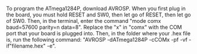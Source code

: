 To program the ATmega1284P, download AVROSP. When you first plug in the
board, you must hold RESET and SW0, then let go of RESET, then let go of SW0.
Then, in the terminal, enter the command "mode comx baud=57600 parity=n data=8".
Replace the "x" in "comx" with the COM port that your board is plugged into.
Then, in the folder where your .hex file is, run the following command:
"AVROSP -dATmega1284P -cCOMx -pf -vf -if"filename.hex" -e".